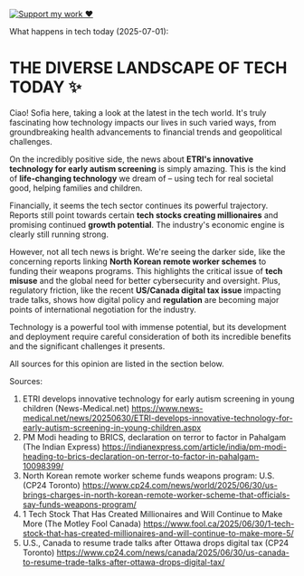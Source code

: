 [![Support my work ❤️](https://img.shields.io/badge/Support%20my%20work%20❤️-orange?style=for-the-badge&logo=patreon&logoColor=white)](https://www.patreon.com/c/orobocigano)

What happens in tech today (2025-07-01):

# THE DIVERSE LANDSCAPE OF TECH TODAY ✨

Ciao! Sofia here, taking a look at the latest in the tech world. It's truly fascinating how technology impacts our lives in such varied ways, from groundbreaking health advancements to financial trends and geopolitical challenges.

On the incredibly positive side, the news about **ETRI's innovative technology for early autism screening** is simply amazing. This is the kind of **life-changing technology** we dream of – using tech for real societal good, helping families and children.

Financially, it seems the tech sector continues its powerful trajectory. Reports still point towards certain **tech stocks creating millionaires** and promising continued **growth potential**. The industry's economic engine is clearly still running strong.

However, not all tech news is bright. We're seeing the darker side, like the concerning reports linking **North Korean remote worker schemes** to funding their weapons programs. This highlights the critical issue of **tech misuse** and the global need for better cybersecurity and oversight. Plus, regulatory friction, like the recent **US/Canada digital tax issue** impacting trade talks, shows how digital policy and **regulation** are becoming major points of international negotiation for the industry.

Technology is a powerful tool with immense potential, but its development and deployment require careful consideration of both its incredible benefits and the significant challenges it presents.

All sources for this opinion are listed in the section below.

Sources:
1. ETRI develops innovative technology for early autism screening in young children (News-Medical.net)
   https://www.news-medical.net/news/20250630/ETRI-develops-innovative-technology-for-early-autism-screening-in-young-children.aspx
2. PM Modi heading to BRICS, declaration on terror to factor in Pahalgam (The Indian Express)
   https://indianexpress.com/article/india/pm-modi-heading-to-brics-declaration-on-terror-to-factor-in-pahalgam-10098399/
3. North Korean remote worker scheme funds weapons program: U.S. (CP24 Toronto)
   https://www.cp24.com/news/world/2025/06/30/us-brings-charges-in-north-korean-remote-worker-scheme-that-officials-say-funds-weapons-program/
4. 1 Tech Stock That Has Created Millionaires and Will Continue to Make More (The Motley Fool Canada)
   https://www.fool.ca/2025/06/30/1-tech-stock-that-has-created-millionaires-and-will-continue-to-make-more-5/
5. U.S., Canada to resume trade talks after Ottawa drops digital tax (CP24 Toronto)
   https://www.cp24.com/news/canada/2025/06/30/us-canada-to-resume-trade-talks-after-ottawa-drops-digital-tax/